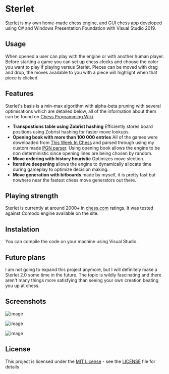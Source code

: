 # Sterlet
[Sterlet](https://en.wikipedia.org/wiki/Sterlet) is my own home-made chess engine, and GUI chess app developed using C# and Windows Presentation Foundation with Visual Studio 2019.
## Usage
When opened a user can play with the engine or with another human player. Before starting a game you can set up chess clocks and choose the color you want to play if playing versus Sterlet.
Pieces can be moved with drag and drop, the moves available to you with a piece will highlight when that piece is clicked.
## Features
Sterlet's basis is a min-max algorithm with alpha-beta pruning with several optimisations which are detailed below, all of the information about them can be found on [Chess Programming Wiki](https://www.chessprogramming.org/Main_Page).
- **Transpostions table using Zobrist hashing** Efficiently stores board positions using Zobrist hashing for faster move lookups.
- **Opening book with more than 100 000 entries** All of the games were downloaded from [This Week In Chess](https://theweekinchess.com/) and parsed through using my custom made [PGN parser](https://github.com/s3r10us3r/PGNParser). Using opening book allows the engine to be non deterministic since opening lines are being chosen by random.
- **Move ordering with history heuristic** Optimizes move slection.
- **Iterative deepening** allows the engine to dynamically allocate time during gameplay to optimize decision making.
- **Move generation with bitboards** made by myself, it is pretty fast but nowhere near the fastest chess move generators out there.

## Playing strength
Sterlet is currently at around 2000+ in [chess.com](chess.com) ratings. It was tested against Comodo engine available on the site.

## Instalation
You can compile the code on your machine using Visual Studio.

## Future plans
I am not going to expand this project anymore, but I will definitely make a Sterlet 2.0 some time in the future. The topic is wildly fascinating and there aren't many things more satisfying than seeing your own creation beating you up at chess.
## Screenshots
![image](https://github.com/s3r10us3r/Sterlet/assets/116948957/0762b8ce-05f3-4882-acbc-5a71abe64d6c)

![image](https://github.com/s3r10us3r/Sterlet/assets/116948957/9ec2002b-0322-4c68-ac98-627d7af954fe)

![image](https://github.com/s3r10us3r/Sterlet/assets/116948957/e48c878b-a060-470a-b878-020dce6c13fc)

## License
This project is licensed under the [MIT License](LICENSE) - see the [LICENSE](LICENSE) file for details
